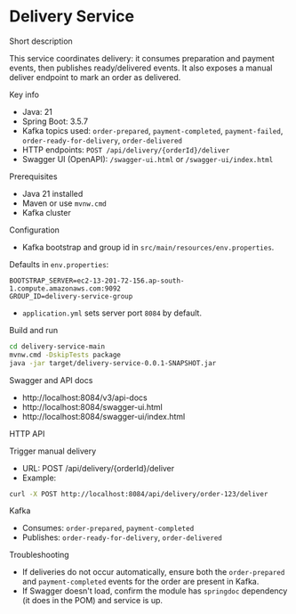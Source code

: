 # Delivery Service

Short description

This service coordinates delivery: it consumes preparation and payment events, then publishes ready/delivered events. It also exposes a manual deliver endpoint to mark an order as delivered.

Key info
- Java: 21
- Spring Boot: 3.5.7
- Kafka topics used: `order-prepared`, `payment-completed`, `payment-failed`, `order-ready-for-delivery`, `order-delivered`
- HTTP endpoints: `POST /api/delivery/{orderId}/deliver`
- Swagger UI (OpenAPI): `/swagger-ui.html` or `/swagger-ui/index.html`

Prerequisites
- Java 21 installed
- Maven or use `mvnw.cmd`
- Kafka cluster

Configuration
- Kafka bootstrap and group id in `src/main/resources/env.properties`.

Defaults in `env.properties`:

```
BOOTSTRAP_SERVER=ec2-13-201-72-156.ap-south-1.compute.amazonaws.com:9092
GROUP_ID=delivery-service-group
```

- `application.yml` sets server port `8084` by default.

Build and run

```bash
cd delivery-service-main
mvnw.cmd -DskipTests package
java -jar target/delivery-service-0.0.1-SNAPSHOT.jar
```

Swagger and API docs

- http://localhost:8084/v3/api-docs
- http://localhost:8084/swagger-ui.html
- http://localhost:8084/swagger-ui/index.html

HTTP API

Trigger manual delivery
- URL: POST /api/delivery/{orderId}/deliver
- Example:

```bash
curl -X POST http://localhost:8084/api/delivery/order-123/deliver
```

Kafka

- Consumes: `order-prepared`, `payment-completed`
- Publishes: `order-ready-for-delivery`, `order-delivered`

Troubleshooting

- If deliveries do not occur automatically, ensure both the `order-prepared` and `payment-completed` events for the order are present in Kafka.
- If Swagger doesn't load, confirm the module has `springdoc` dependency (it does in the POM) and service is up.


